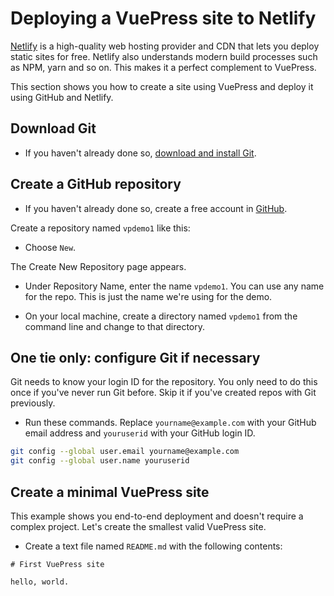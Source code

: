 # Deploying a VuePress site to Netlify

[Netlify](https://www.netlify.com/) is a high-quality web hosting provider and CDN that lets you deploy static sites for free. 
Netlify also understands modern build processes such as NPM, yarn and so on.
This makes it a perfect complement to VuePress.

This section shows you how to create a site using VuePress and deploy it using GitHub and Netlify.

## Download Git

* If you haven't already done so, [download and install Git](https://git-scm.com).

## Create a GitHub repository

* If you haven't already done so, create a free account in [GitHub](https://github.com/).

Create a repository named `vpdemo1` like this:

* Choose `New`.

The Create New Repository page appears.

* Under Repository Name, enter the name `vpdemo1`. You can use any name for the repo. 
This is just the name we're using for the demo.

* On your local machine, create a directory named `vpdemo1` from the command line and change 
to that directory.

## One tie only: configure Git if necessary

Git needs to know your login ID for the repository. You only need to do this once if you've
never run Git before. Skip it if you've created repos with Git previously.

* Run these commands. Replace `yourname@example.com` with your GitHub email address and `youruserid` with your GitHub login ID.

```bash
git config --global user.email yourname@example.com
git config --global user.name youruserid
```

## Create a minimal VuePress site

This example shows you end-to-end deployment and doesn't require a complex project. Let's create the smallest
valid VuePress site.

* Create a text file named `README.md` with the following contents:

```markup
# First VuePress site

hello, world.
```


